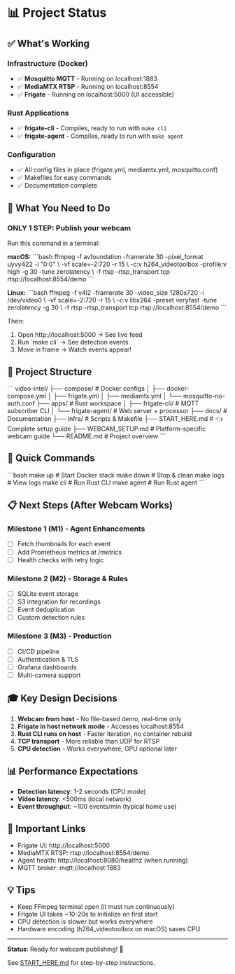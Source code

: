 # 📊 Project Status

## ✅ What's Working

### Infrastructure (Docker)
- ✅ **Mosquitto MQTT** - Running on localhost:1883
- ✅ **MediaMTX RTSP** - Running on localhost:8554  
- ✅ **Frigate** - Running on localhost:5000 (UI accessible)

### Rust Applications
- ✅ **frigate-cli** - Compiles, ready to run with `make cli`
- ✅ **frigate-agent** - Compiles, ready to run with `make agent`

### Configuration
- ✅ All config files in place (frigate.yml, mediamtx.yml, mosquitto.conf)
- ✅ Makefiles for easy commands
- ✅ Documentation complete

## 🎯 What You Need to Do

### **ONLY 1 STEP:** Publish your webcam

Run this command in a terminal:

**macOS:**
\`\`\`bash
ffmpeg -f avfoundation -framerate 30 -pixel_format uyvy422 -i "0:0" \\
  -vf scale=-2:720 -r 15 \\
  -c:v h264_videotoolbox -profile:v high -g 30 -tune zerolatency \\
  -f rtsp -rtsp_transport tcp rtsp://localhost:8554/demo
\`\`\`

**Linux:**
\`\`\`bash
ffmpeg -f v4l2 -framerate 30 -video_size 1280x720 -i /dev/video0 \\
  -vf scale=-2:720 -r 15 \\
  -c:v libx264 -preset veryfast -tune zerolatency -g 30 \\
  -f rtsp -rtsp_transport tcp rtsp://localhost:8554/demo
\`\`\`

Then:
1. Open http://localhost:5000 → See live feed
2. Run \`make cli\` → See detection events
3. Move in frame → Watch events appear!

## 📁 Project Structure

\`\`\`
video-intel/
├── compose/              # Docker configs
│   ├── docker-compose.yml
│   ├── frigate.yml
│   ├── mediamtx.yml
│   └── mosquitto-no-auth.conf
├── apps/                 # Rust workspace
│   ├── frigate-cli/      # MQTT subscriber CLI
│   └── frigate-agent/    # Web server + processor
├── docs/                 # Documentation
├── infra/                # Scripts & Makefile
├── START_HERE.md         # 👈 Complete setup guide
├── WEBCAM_SETUP.md       # Platform-specific webcam guide
└── README.md             # Project overview
\`\`\`

## 🚀 Quick Commands

\`\`\`bash
make up      # Start Docker stack
make down    # Stop & clean
make logs    # View logs
make cli     # Run Rust CLI
make agent   # Run Rust agent
\`\`\`

## 📋 Next Steps (After Webcam Works)

### Milestone 1 (M1) - Agent Enhancements
- [ ] Fetch thumbnails for each event
- [ ] Add Prometheus metrics at /metrics
- [ ] Health checks with retry logic

### Milestone 2 (M2) - Storage & Rules
- [ ] SQLite event storage
- [ ] S3 integration for recordings
- [ ] Event deduplication
- [ ] Custom detection rules

### Milestone 3 (M3) - Production
- [ ] CI/CD pipeline
- [ ] Authentication & TLS
- [ ] Grafana dashboards
- [ ] Multi-camera support

## 🎓 Key Design Decisions

1. **Webcam from host** - No file-based demo, real-time only
2. **Frigate in host network mode** - Accesses localhost:8554
3. **Rust CLI runs on host** - Faster iteration, no container rebuild
4. **TCP transport** - More reliable than UDP for RTSP
5. **CPU detection** - Works everywhere, GPU optional later

## 📊 Performance Expectations

- **Detection latency**: 1-2 seconds (CPU mode)
- **Video latency**: <500ms (local network)
- **Event throughput**: ~100 events/min (typical home use)

## 🔗 Important Links

- Frigate UI: http://localhost:5000
- MediaMTX RTSP: rtsp://localhost:8554/demo
- Agent health: http://localhost:8080/healthz (when running)
- MQTT broker: mqtt://localhost:1883

## 💡 Tips

- Keep FFmpeg terminal open (it must run continuously)
- Frigate UI takes ~10-20s to initialize on first start
- CPU detection is slower but works everywhere
- Hardware encoding (h264_videotoolbox on macOS) saves CPU

---

**Status**: Ready for webcam publishing! 🎥

See [START_HERE.md](START_HERE.md) for step-by-step instructions.
